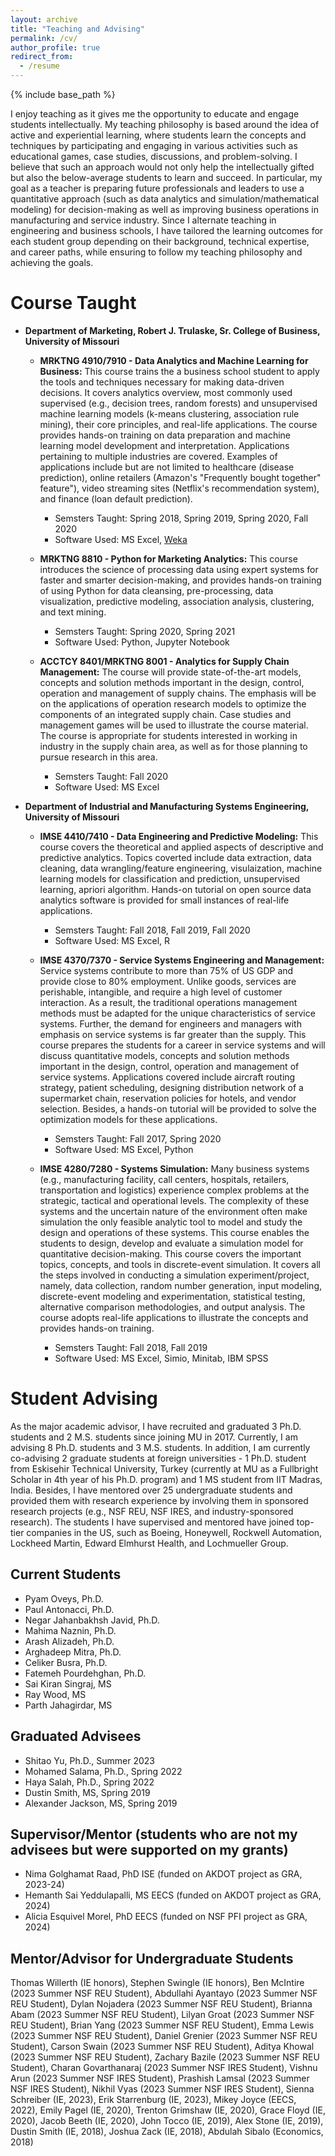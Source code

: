 ```yaml
---
layout: archive
title: "Teaching and Advising"
permalink: /cv/
author_profile: true
redirect_from:
  - /resume
---
```


{% include base_path %}

I enjoy teaching as it gives me the opportunity to educate and engage students intellectually. My teaching philosophy is based around the idea of active and experiential learning, where students learn the concepts and techniques by participating and engaging in various activities such as educational games, case studies, discussions, and problem-solving. I believe that such an approach would not only help the intellectually gifted but also the below-average students to learn and succeed. In particular, my goal as a teacher is preparing future professionals and leaders to use a quantitative approach (such as data analytics and simulation/mathematical modeling) for decision-making as well as improving business operations in manufacturing and service industry. Since I alternate teaching in engineering and business schools, I have tailored the learning outcomes for each student group depending on their background, technical expertise, and career paths, while ensuring to follow my teaching philosophy and achieving the goals.  


Course Taught
======
* **Department of Marketing, Robert J. Trulaske, Sr. College of Business, University of Missouri**
  * **MRKTNG 4910/7910 - Data Analytics and Machine Learning for Business:** This course trains the a business school student to apply the tools and techniques necessary for making data-driven decisions. It covers analytics overview, most commonly used supervised (e.g., decision trees, random forests) and unsupervised machine learning models (k-means clustering, association rule mining), their core principles, and real-life applications. The course provides hands-on training on data preparation and machine learning model development and interpretation. Applications pertaining to multiple industries are covered. Examples of applications include but are not limited to healthcare (disease prediction), online retailers (Amazon's "Frequently bought together" feature"), video streaming sites (Netflix's recommendation system), and finance (loan default prediction).
    * Semsters Taught: Spring 2018, Spring 2019, Spring 2020, Fall 2020 
    * Software Used: MS Excel, [Weka](https://www.cs.waikato.ac.nz/ml/weka/)

  * **MRKTNG 8810 - Python for Marketing Analytics:** This course introduces the science of processing data using expert systems for faster and smarter decision-making, and provides hands-on training of using Python for data cleansing, pre-processing, data visualization, predictive modeling, association analysis, clustering, and text mining. 
    * Semsters Taught: Spring 2020, Spring 2021
    * Software Used: Python, Jupyter Notebook
  
  * **ACCTCY 8401/MRKTNG 8001 - Analytics for Supply Chain Management:** The course will provide state-of-the-art models, concepts and solution methods important in the design, control, operation and management of supply chains. The emphasis will be on the applications of operation research models to optimize the components of an integrated supply chain. Case studies and management games will be used to illustrate the course material. The course is appropriate for students interested in working in industry in the supply chain area, as well as for those planning to pursue research in this area.
    * Semsters Taught: Fall 2020
    * Software Used: MS Excel


* **Department of Industrial and Manufacturing Systems Engineering, University of Missouri**
  * **IMSE 4410/7410 - Data Engineering and Predictive Modeling:** This course covers the theoretical and applied aspects of descriptive and predictive analytics. Topics coverted include data extraction, data cleaning, data wrangling/feature engineering, visulaization, machine learning models for classification and prediction, unsupervised learning, apriori algorithm. Hands-on tutorial on open source data analytics software is provided for small instances of real-life applications.
      * Semsters Taught: Fall 2018, Fall 2019, Fall 2020
      * Software Used: MS Excel, R

  * **IMSE 4370/7370 - Service Systems Engineering and Management:** Service systems contribute to more than 75% of US GDP and provide close to 80% employment. Unlike goods, services are perishable, intangible, and require a high level of customer interaction. As a result, the traditional operations management methods must be adapted for the unique characteristics of service systems. Further, the demand for engineers and managers with emphasis on service systems is far greater than the supply. This course prepares the students for a career in service systems and will discuss quantitative models, concepts and solution methods important in the design, control, operation and management of service systems. Applications covered include aircraft routing strategy, patient scheduling, designing distribution network of a supermarket chain, reservation policies for hotels, and vendor selection. Besides, a hands-on tutorial will be provided to solve the optimization models for these applications. 
      * Semsters Taught: Fall 2017, Spring 2020
      * Software Used: MS Excel, Python


  * **IMSE 4280/7280 - Systems Simulation:** Many business systems (e.g., manufacturing facility, call centers, hospitals, retailers, transportation and logistics) experience complex problems at the strategic, tactical and operational levels. The complexity of these systems and the uncertain nature of the environment often make simulation the only feasible analytic tool to model and study the design and operations of these systems. This course enables the students to design, develop and evaluate a simulation model for quantitative decision-making. This course covers the important topics, concepts, and tools in discrete-event simulation. It covers all the steps involved in conducting a simulation experiment/project, namely, data collection, random number generation, input modeling, discrete-event modeling and experimentation, statistical testing, alternative comparison methodologies, and output analysis. The course adopts real-life applications to illustrate the concepts and provides hands-on training.
      * Semsters Taught: Fall 2018, Fall 2019 
      * Software Used: MS Excel, Simio, Minitab, IBM SPSS

Student Advising
======
As the major academic advisor, I have recruited and graduated 3 Ph.D. students and 2 M.S. students since joining MU in 2017. Currently, I am advising 8 Ph.D. students and 3 M.S. students. In addition, I am currently co-advising 2 graduate students at foreign universities - 1 Ph.D. student from Eskisehir Technical University, Turkey (currently at MU as a Fullbright Scholar in 4th year of his Ph.D. program) and 1 MS student from IIT Madras, India. Besides, I have mentored over 25 undergraduate students and provided them with research experience by involving them in sponsored research projects (e.g., NSF REU, NSF IRES, and industry-sponsored research). The students I have supervised and mentored have joined top-tier companies in the US, such as Boeing, Honeywell, Rockwell Automation, Lockheed Martin, Edward Elmhurst Health, and Lochmueller Group.


Current Students
------
* Pyam Oveys, Ph.D. 
* Paul Antonacci, Ph.D.
* Negar Jahanbakhsh Javid, Ph.D.
* Mahima Naznin, Ph.D.
* Arash Alizadeh, Ph.D. 
* Arghadeep Mitra, Ph.D.
* Celiker Busra, Ph.D.
* Fatemeh Pourdehghan, Ph.D.
* Sai Kiran Singraj, MS
* Ray Wood, MS
* Parth Jahagirdar, MS


Graduated Advisees
-----
* Shitao Yu, Ph.D., Summer 2023 
* Mohamed Salama, Ph.D., Spring 2022 
* Haya Salah, Ph.D., Spring 2022 
* Dustin Smith, MS, Spring 2019
* Alexander Jackson, MS, Spring 2019


Supervisor/Mentor (students who are not my advisees but were supported on my grants)
-----
* Nima Golghamat Raad, PhD ISE (funded on AKDOT project as GRA, 2023-24)
* Hemanth Sai Yeddulapalli, MS EECS (funded on AKDOT project as GRA, 2024)
* Alicia Esquivel Morel, PhD EECS (funded on NSF PFI project as GRA, 2024)

Mentor/Advisor for Undergraduate Students
-----

Thomas Willerth (IE honors),  Stephen Swingle (IE honors), Ben McIntire (2023 Summer NSF REU Student), Abdullahi Ayantayo (2023 Summer NSF REU Student), Dylan Nojadera (2023 Summer NSF REU Student), Brianna Abam (2023 Summer NSF REU Student), Lilyan    Groat (2023 Summer NSF REU Student), Brian    Yang (2023 Summer NSF REU Student), Emma    Lewis (2023 Summer NSF REU Student), Daniel Grenier (2023 Summer NSF REU Student), Carson Swain (2023 Summer NSF REU Student), Aditya    Khowal (2023 Summer NSF REU Student), Zachary Bazile (2023 Summer NSF REU Student), Charan Govarthanaraj (2023 Summer NSF IRES Student), Vishnu Arun (2023 Summer NSF IRES Student), Prashish Lamsal (2023 Summer NSF IRES Student), Nikhil Vyas (2023 Summer NSF IRES Student), Sienna Schreiber (IE, 2023), Erik Starrenburg (IE, 2023), Mikey Joyce (EECS, 2022), Emily Pagel (IE, 2020), Trenton Grimshaw (IE, 2020), Grace Floyd (IE, 2020), Jacob Beeth (IE, 2020), John Tocco (IE, 2019), Alex Stone (IE, 2019), Dustin Smith (IE, 2018), Joshua Zack (IE, 2018), Abdulah Sibalo (Economics, 2018)


